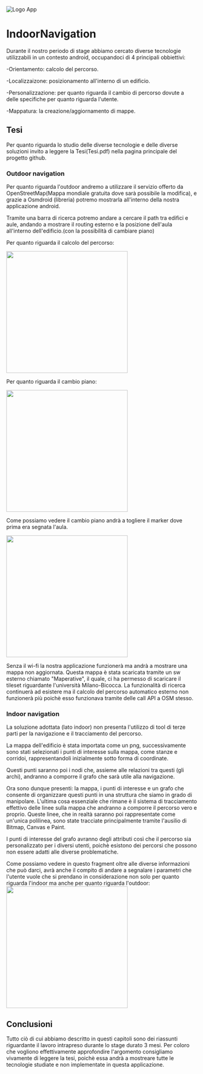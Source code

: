 ![Logo App](https://github.com/LolloMagicMagia/IndoorNavigation/blob/main/app/src/main/res/mipmap-xxxhdpi/ic_launcher.png)


 # IndoorNavigation
Durante il nostro periodo di stage abbiamo cercato diverse tecnologie utilizzabili in un contesto android, occupandoci di 4 principali obbiettivi:

-Orientamento: calcolo del percorso.

-Localizzaizone: posizionamento all'interno di un edificio.

-Personalizzazione: per quanto riguarda il cambio di percorso dovute a delle specifiche per quanto riguarda l'utente.

-Mappatura: la creazione/aggiornamento di mappe.


## Tesi
Per quanto riguarda lo studio delle diverse tecnologie e delle diverse soluzioni invito a leggere la Tesi(Tesi.pdf) nella pagina principale del progetto github.

### Outdoor navigation

Per quanto riguarda l'outdoor andremo a utilizzare il servizio offerto da OpenStreetMap(Mappa mondiale gratuita dove sarà possibile la modifica), e grazie a Osmdroid (libreria) potremo mostrarla all'interno della nostra applicazione android. 

Tramite una barra di ricerca potremo andare a cercare il path tra edifici e aule, andando a mostrare il routing esterno e la posizione dell'aula all'interno dell'edificio.(con la possibilità di cambiare piano)

Per quanto riguarda il calcolo del percorso:

<img src="https://github.com/LolloMagicMagia/IndoorNavigation/blob/main/screen/percorso.png" width="320">

Per quanto riguarda il cambio piano:

<img src="https://github.com/LolloMagicMagia/IndoorNavigation/blob/main/screen/cambioFlor1.png" width="320">

Come possiamo vedere il cambio piano andrà a togliere il marker dove prima era segnata l'aula.

<img src="https://github.com/LolloMagicMagia/IndoorNavigation/blob/main/screen/cambioFloor2.png" width="320">

Senza il wi-fi la nostra applicazione funzionerà ma andrà a mostrare una mappa non aggiornata.
Questa mappa è stata scaricata tramite un sw esterno chiamato "Maperative", il quale, ci ha permesso di scaricare il tileset riguardante l'università Milano-Bicocca. La funzionalità di ricerca continuerà ad esistere ma il calcolo del percorso automatico esterno non funzionerà più poichè esso funzionava tramite delle call API a OSM stesso.

### Indoor navigation

La soluzione adottata (lato indoor) non presenta l'utilizzo di tool di terze parti per la navigazione e il tracciamento del percorso.

La mappa dell'edificio è stata importata come un png, successivamente sono stati selezionati i punti di interesse sulla mappa, come stanze e corridoi, rappresentandoli inizialmente sotto forma di coordinate.

Questi punti saranno poi i nodi che, assieme alle relazioni tra questi (gli archi), andranno a comporre il grafo che sarà utile alla navigazione.

Ora sono dunque presenti: la mappa, i punti di interesse e un grafo che consente di organizzare questi punti in una struttura che siamo in grado di manipolare. L'ultima cosa essenziale che rimane è il sistema di tracciamento effettivo delle linee sulla mappa che andranno a comporre il percorso vero e proprio.
Queste linee, che in realtà saranno poi rappresentate come un'unica polilinea, sono state tracciate principalmente tramite l'ausilio di Bitmap, Canvas e Paint.

I punti di interesse del grafo avranno degli attributi così che il percorso sia personalizzato per i diversi utenti, poichè esistono dei percorsi che possono non essere adatti alle diverse problematiche. 

Come possiamo vedere in questo fragment oltre alle diverse informazioni che può darci, avrà anche il compito di andare a segnalare i parametri che l'utente vuole che si prendano in considerazione non solo per quanto riguarda l'indoor ma anche per quanto riguarda l'outdoor:
<img src="https://github.com/LolloMagicMagia/IndoorNavigation/blob/main/screen/novit%C3%A0.png" width="320">

## Conclusioni

Tutto ciò di cui abbiamo descritto in questi capitoli sono dei riassunti riguardante il lavoro intrapreso durante lo stage durato 3 mesi.
Per coloro che vogliono effettivamente approfondire l'argomento consigliamo vivamente di leggere la tesi, poichè essa andrà a mostreare tutte le tecnologie studiate e non implementate in questa applicazione.
